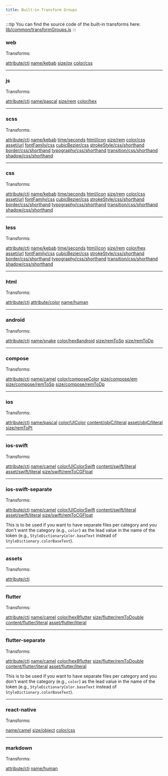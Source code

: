 ```yaml
---
title: Built-in Transform Groups
---
```


:::tip
You can find the source code of the built-in transforms here:
[lib/common/transformGroups.js](https://github.com/amzn/style-dictionary/blob/main/lib/common/transformGroups.js)
:::

### web

Transforms:

[attribute/cti](/reference/hooks/transforms/predefined#attributecti)
[name/kebab](/reference/hooks/transforms/predefined#namekebab)
[size/px](/reference/hooks/transforms/predefined#sizepx)
[color/css](/reference/hooks/transforms/predefined#colorcss)

---

### js

Transforms:

[attribute/cti](/reference/hooks/transforms/predefined#attributecti)
[name/pascal](/reference/hooks/transforms/predefined#namepascal)
[size/rem](/reference/hooks/transforms/predefined#sizerem)
[color/hex](/reference/hooks/transforms/predefined#colorhex)

---

### scss

Transforms:

[attribute/cti](/reference/hooks/transforms/predefined#attributecti)
[name/kebab](/reference/hooks/transforms/predefined#namekebab)
[time/seconds](/reference/hooks/transforms/predefined#timeseconds)
[html/icon](/reference/hooks/transforms/predefined#htmlicon)
[size/rem](/reference/hooks/transforms/predefined#sizerem)
[color/css](/reference/hooks/transforms/predefined#colorcss)
[asset/url](/reference/hooks/transforms/predefined#asseturl)
[fontFamily/css](/reference/hooks/transforms/predefined#fontfamilycss)
[cubicBezier/css](/reference/hooks/transforms/predefined#cubicbeziercss)
[strokeStyle/css/shorthand](/reference/hooks/transforms/predefined#strokestylecssshorthand)
[border/css/shorthand](/reference/hooks/transforms/predefined#bordercssshorthand)
[typography/css/shorthand](/reference/hooks/transforms/predefined#typographycssshorthand)
[transition/css/shorthand](/reference/hooks/transforms/predefined#transitioncssshorthand)
[shadow/css/shorthand](/reference/hooks/transforms/predefined#shadowcssshorthand)

---

### css

Transforms:

[attribute/cti](/reference/hooks/transforms/predefined#attributecti)
[name/kebab](/reference/hooks/transforms/predefined#namekebab)
[time/seconds](/reference/hooks/transforms/predefined#timeseconds)
[html/icon](/reference/hooks/transforms/predefined#htmlicon)
[size/rem](/reference/hooks/transforms/predefined#sizerem)
[color/css](/reference/hooks/transforms/predefined#colorcss)
[asset/url](/reference/hooks/transforms/predefined#asseturl)
[fontFamily/css](/reference/hooks/transforms/predefined#fontfamilycss)
[cubicBezier/css](/reference/hooks/transforms/predefined#cubicbeziercss)
[strokeStyle/css/shorthand](/reference/hooks/transforms/predefined#strokestylecssshorthand)
[border/css/shorthand](/reference/hooks/transforms/predefined#bordercssshorthand)
[typography/css/shorthand](/reference/hooks/transforms/predefined#typographycssshorthand)
[transition/css/shorthand](/reference/hooks/transforms/predefined#transitioncssshorthand)
[shadow/css/shorthand](/reference/hooks/transforms/predefined#shadowcssshorthand)

---

### less

Transforms:

[attribute/cti](/reference/hooks/transforms/predefined#attributecti)
[name/kebab](/reference/hooks/transforms/predefined#namekebab)
[time/seconds](/reference/hooks/transforms/predefined#timeseconds)
[html/icon](/reference/hooks/transforms/predefined#htmlicon)
[size/rem](/reference/hooks/transforms/predefined#sizerem)
[color/hex](/reference/hooks/transforms/predefined#colorhex)
[asset/url](/reference/hooks/transforms/predefined#asseturl)
[fontFamily/css](/reference/hooks/transforms/predefined#fontfamilycss)
[cubicBezier/css](/reference/hooks/transforms/predefined#cubicbeziercss)
[strokeStyle/css/shorthand](/reference/hooks/transforms/predefined#strokestylecssshorthand)
[border/css/shorthand](/reference/hooks/transforms/predefined#bordercssshorthand)
[typography/css/shorthand](/reference/hooks/transforms/predefined#typographycssshorthand)
[transition/css/shorthand](/reference/hooks/transforms/predefined#transitioncssshorthand)
[shadow/css/shorthand](/reference/hooks/transforms/predefined#shadowcssshorthand)

---

### html

Transforms:

[attribute/cti](/reference/hooks/transforms/predefined#attributecti)
[attribute/color](/reference/hooks/transforms/predefined#attributecolor)
[name/human](/reference/hooks/transforms/predefined#namehuman)

---

### android

Transforms:

[attribute/cti](/reference/hooks/transforms/predefined#attributecti)
[name/snake](/reference/hooks/transforms/predefined#namesnake)
[color/hex8android](/reference/hooks/transforms/predefined#colorhex8android)
[size/remToSp](/reference/hooks/transforms/predefined#sizeremtosp)
[size/remToDp](/reference/hooks/transforms/predefined#sizeremtodp)

---

### compose

Transforms:

[attribute/cti](/reference/hooks/transforms/predefined#attributecti)
[name/camel](/reference/hooks/transforms/predefined#namecamel)
[color/composeColor](/reference/hooks/transforms/predefined#colorcomposecolor)
[size/compose/em](/reference/hooks/transforms/predefined#sizecomposeem)
[size/compose/remToSp](/reference/hooks/transforms/predefined#sizecomposeremtosp)
[size/compose/remToDp](/reference/hooks/transforms/predefined#sizecomposeremtodp)

---

### ios

Transforms:

[attribute/cti](/reference/hooks/transforms/predefined#attributecti)
[name/pascal](/reference/hooks/transforms/predefined#namepascal)
[color/UIColor](/reference/hooks/transforms/predefined#coloruicolor)
[content/objC/literal](/reference/hooks/transforms/predefined#contentobjcliteral)
[asset/objC/literal](/reference/hooks/transforms/predefined#assetobjcliteral)
[size/remToPt](/reference/hooks/transforms/predefined#sizeremtopt)

---

### ios-swift

Transforms:

[attribute/cti](/reference/hooks/transforms/predefined#attributecti)
[name/camel](/reference/hooks/transforms/predefined#namecamel)
[color/UIColorSwift](/reference/hooks/transforms/predefined#coloruicolorswift)
[content/swift/literal](/reference/hooks/transforms/predefined#contentswiftliteral)
[asset/swift/literal](/reference/hooks/transforms/predefined#assetswiftliteral)
[size/swift/remToCGFloat](/reference/hooks/transforms/predefined#sizeswiftremtocgfloat)

---

### ios-swift-separate

Transforms:

[attribute/cti](/reference/hooks/transforms/predefined#attributecti)
[name/camel](/reference/hooks/transforms/predefined#namecamel)
[color/UIColorSwift](/reference/hooks/transforms/predefined#coloruicolorswift)
[content/swift/literal](/reference/hooks/transforms/predefined#contentswiftliteral)
[asset/swift/literal](/reference/hooks/transforms/predefined#assetswiftliteral)
[size/swift/remToCGFloat](/reference/hooks/transforms/predefined#sizeswiftremtocgfloat)

This is to be used if you want to have separate files per category and you don't want the category (e.g., `color`) as the lead value in the name of the token (e.g., `StyleDictionaryColor.baseText` instead of `StyleDictionary.colorBaseText`).

---

### assets

Transforms:

[attribute/cti](/reference/hooks/transforms/predefined#attributecti)

---

### flutter

Transforms:

[attribute/cti](/reference/hooks/transforms/predefined#attributecti)
[name/camel](/reference/hooks/transforms/predefined#namecamel)
[color/hex8flutter](/reference/hooks/transforms/predefined#colorhex8flutter)
[size/flutter/remToDouble](/reference/hooks/transforms/predefined#sizeflutterremToDouble)
[content/flutter/literal](/reference/hooks/transforms/predefined#contentflutterliteral)
[asset/flutter/literal](/reference/hooks/transforms/predefined#assetflutterliteral)

---

### flutter-separate

Transforms:

[attribute/cti](/reference/hooks/transforms/predefined#attributecti)
[name/camel](/reference/hooks/transforms/predefined#namecamel)
[color/hex8flutter](/reference/hooks/transforms/predefined#colorhex8flutter)
[size/flutter/remToDouble](/reference/hooks/transforms/predefined#sizeflutterremToDouble)
[content/flutter/literal](/reference/hooks/transforms/predefined#contentflutterliteral)
[asset/flutter/literal](/reference/hooks/transforms/predefined#assetflutterliteral)

This is to be used if you want to have separate files per category and you don't want the category (e.g., `color`) as the lead value in the name of the token (e.g., `StyleDictionaryColor.baseText` instead of `StyleDictionary.colorBaseText`).

---

### react-native

Transforms:

[name/camel](/reference/hooks/transforms/predefined#namecamel)
[size/object](/reference/hooks/transforms/predefined#sizeobject)
[color/css](/reference/hooks/transforms/predefined#colorcss)

---

### markdown

Transforms:

[attribute/cti](/reference/hooks/transforms/predefined#attributecti)
[name/human](/reference/hooks/transforms/predefined#namehuman)
